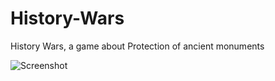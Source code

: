# History-Wars

History Wars, a game about Protection of ancient monuments

![Screenshot]([https://github.com/[username]/[reponame]/blob/[branch]/image.jpg?raw=true](https://raw.githubusercontent.com/sharifigiv/History-Wars/main/assets/screenshots/image1.jpeg))
